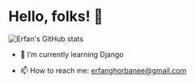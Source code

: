 # Hello, folks! 👋
![Erfan's GitHub stats](https://github-readme-stats.vercel.app/api?username=erfanghorbanee&show_icons=true&theme=cobalt)


- 🌱 I’m currently learning Django

- 📫 How to reach me: erfanghorbanee@gmail.com
<!--
**erfanghorbanee/erfanghorbanee** is a ✨ _special_ ✨ repository because its `README.md` (this file) appears on your GitHub profile.

Here are some ideas to get you started:

- 🔭 I’m currently working on ...

- 👯 I’m looking to collaborate on ...
- 🤔 I’m looking for help with ...
- 💬 Ask me about ...

- 😄 Pronouns: ...
- ⚡ Fun fact: ...
-->
